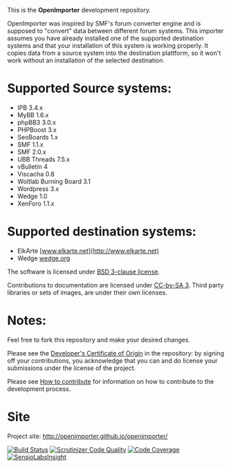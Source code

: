 This is the **OpenImporter** development repository.

OpenImporter was inspired by SMF's forum converter engine and is supposed to "convert" data between different forum systems. This importer assumes you have already installed one of the supported destination systems and that your installation of this system is working properly. It copies data from a source system into the destination plattform, so it won't work without an installation of the selected destination.

Supported Source systems:
===
* IPB 3.4.x
* MyBB 1.6.x
* phpBB3 3.0.x
* PHPBoost 3.x
* SeoBoards 1.x
* SMF 1.1.x
* SMF 2.0.x
* UBB Threads 7.5.x
* vBulletin 4
* Viscacha 0.8
* Woltlab Burning Board 3.1
* Wordpress 3.x
* Wedge 1.0
* XenForo 1.1.x

Supported destination systems:
===
* ElkArte [www.elkarte.net](http://www.elkarte.net)
* Wedge [wedge.org](http://wedge.org)

The software is licensed under [BSD 3-clause license](http://www.opensource.org/licenses/BSD-3-Clause).

Contributions to documentation are licensed under [CC-by-SA 3](http://creativecommons.org/licenses/by-sa/3.0). Third party libraries or sets of images, are under their own licenses.

Notes:
===
Feel free to fork this repository and make your desired changes.

Please see the [Developer's Certificate of Origin](https://raw.github.com/OpenImporter/openimporter/master/DCO.txt) in the repository:
by signing off your contributions, you acknowledge that you can and do license your submissions under the license of the project.

Please see [How to contribute](https://github.com/openimporter/openimporter/blob/master/CONTRIBUTING.md) for information on how to contribute to the development process.

Site
===
Project site: http://openimporter.github.io/openimporter/

[![Build Status](https://travis-ci.org/OpenImporter/openimporter.png?branch=master)](https://travis-ci.org/OpenImporter/openimporter)
[![Scrutinizer Code Quality](https://scrutinizer-ci.com/g/OpenImporter/openimporter/badges/quality-score.png?b=master)](https://scrutinizer-ci.com/g/OpenImporter/openimporter/?branch=master)
[![Code Coverage](https://scrutinizer-ci.com/g/OpenImporter/openimporter/badges/coverage.png?b=master)](https://scrutinizer-ci.com/g/OpenImporter/openimporter/?branch=master)
[![SensioLabsInsight](https://insight.sensiolabs.com/projects/e35e9761-ef31-4f96-bf2c-687ef6cd01e8/mini.png)](https://insight.sensiolabs.com/projects/e35e9761-ef31-4f96-bf2c-687ef6cd01e8)

